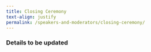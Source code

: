 ```yaml
---
title: Closing Ceremony
text-align: justify
permalink: /speakers-and-moderators/closing-ceremony/
---
```



### Details to be updated
